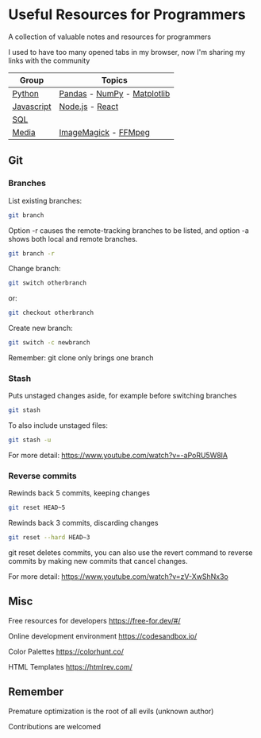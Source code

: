# Useful Resources for Programmers

A collection of valuable notes and resources for programmers

I used to have too many opened tabs in my browser, now I'm sharing my links with the community

| Group | Topics |
|-------------------------------|-----|
| [Python](Python/README.md)  | [Pandas](Python/Pandas/README.md) - [NumPy](Python/NumPy/README.md) - [Matplotlib](Python/Matplotlib/README.md) |
| [Javascript](Javascript/README.md)  |  [Node.js](Javascript/Node/README.md) - [React](Javascript/React/README.md) |
| [SQL](SQL/README.md)  |  |
| [Media](Media/README.md)  | [ImageMagick](Media/ImageMagick/README.md) - [FFMpeg](Media/FFMpeg/README.md) |


## Git

### Branches

List existing branches:

```bash
git branch
```

Option -r causes the remote-tracking branches to be listed, and option -a shows both local and remote branches.

```bash
git branch -r
```

Change branch:

```bash
git switch otherbranch
```

or:

```bash
git checkout otherbranch
```

Create new branch:

```bash
git switch -c newbranch
```

Remember: git clone only brings one branch


### Stash

Puts unstaged changes aside, for example before switching branches

```bash
git stash 
```

To also include unstaged files:

```bash
git stash -u 
```

For more detail: https://www.youtube.com/watch?v=-aPoRU5W8lA


### Reverse commits

Rewinds back 5 commits, keeping changes

```bash
git reset HEAD~5
```

Rewinds back 3 commits, discarding changes

```bash
git reset --hard HEAD~3
```

git reset deletes commits, you can also use the revert command to reverse commits by making new commits that cancel changes.

For more detail: 
https://www.youtube.com/watch?v=zV-XwShNx3o


## Misc

Free resources for developers https://free-for.dev/#/

Online development environment https://codesandbox.io/

Color Palettes https://colorhunt.co/

HTML Templates https://htmlrev.com/





## Remember

Premature optimization is the root of all evils (unknown author)




Contributions are welcomed

